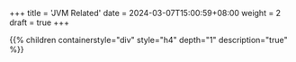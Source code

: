 +++
title = 'JVM Related'
date = 2024-03-07T15:00:59+08:00
weight = 2
draft = true
+++


{{% children containerstyle="div" style="h4" depth="1" description="true" %}}